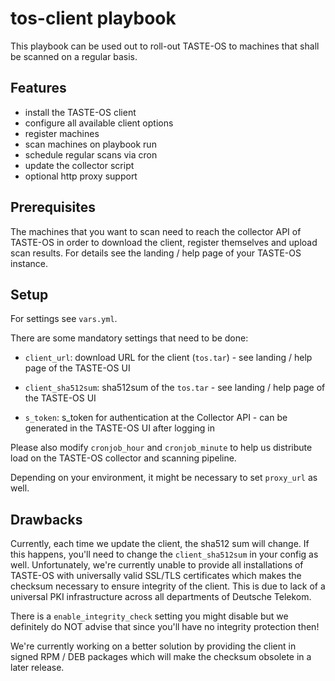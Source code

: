 # tos-client playbook

This playbook can be used out to roll-out TASTE-OS to machines that shall be
scanned on a regular basis.

## Features

* install the TASTE-OS client
* configure all available client options
* register machines
* scan machines on playbook run
* schedule regular scans via cron
* update the collector script
* optional http proxy support

## Prerequisites

The machines that you want to scan need to reach the collector API of TASTE-OS
in order to download the client, register themselves and upload scan results.
For details see the landing / help page of your TASTE-OS instance.

## Setup

For settings see `vars.yml`.

There are some mandatory settings that need to be done:

* `client_url`: download URL for the client (`tos.tar`) -
see landing / help page of the TASTE-OS UI

* `client_sha512sum`: sha512sum of the `tos.tar` -
see landing / help page of the TASTE-OS UI

* `s_token`: s_token for authentication at the Collector API -
can be generated in the TASTE-OS UI after logging in

Please also modify `cronjob_hour` and `cronjob_minute` to help us distribute
load on the TASTE-OS collector and scanning pipeline.

Depending on your environment, it might be necessary to set `proxy_url` as well.

## Drawbacks

Currently, each time we update the client, the sha512 sum will change. If this
happens, you'll need to change the `client_sha512sum` in your config as well.
Unfortunately, we're currently unable to provide all installations of TASTE-OS
with universally valid SSL/TLS certificates which makes the checksum necessary
to ensure integrity of the client. This is due to lack of a universal PKI
infrastructure across all departments of Deutsche Telekom.

There is a `enable_integrity_check` setting you might disable but we definitely
do NOT advise that since you'll have no integrity protection then!

We're currently working on a better solution by providing the client in signed
RPM / DEB packages which will make the checksum obsolete in a later release.
